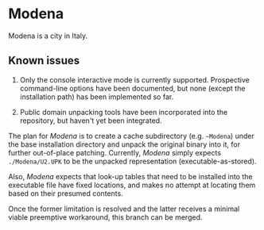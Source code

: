 # Modena

Modena is a city in Italy.

## Known issues

1. Only the console interactive mode is currently supported. Prospective command-line options have been documented,
but none (except the installation path) has been implemented so far.

2. Public domain unpacking tools have been incorporated into the repository, but haven't yet been integrated.

The plan for *Modena* is to create a cache subdirectory (e.g. `~Modena`) under the base installation directory
and unpack the original binary into it, for further out-of-place patching. Currently, *Modena* simply expects
`./Modena/U2.UPK` to be the unpacked representation (executable-as-stored).

Also, *Modena* expects that look-up tables that need to be installed into the executable file have fixed locations,
and makes no attempt at locating them based on their presumed contents.

Once the former limitation is resolved and the latter receives a minimal viable preemptive workaround,
this branch can be merged.

